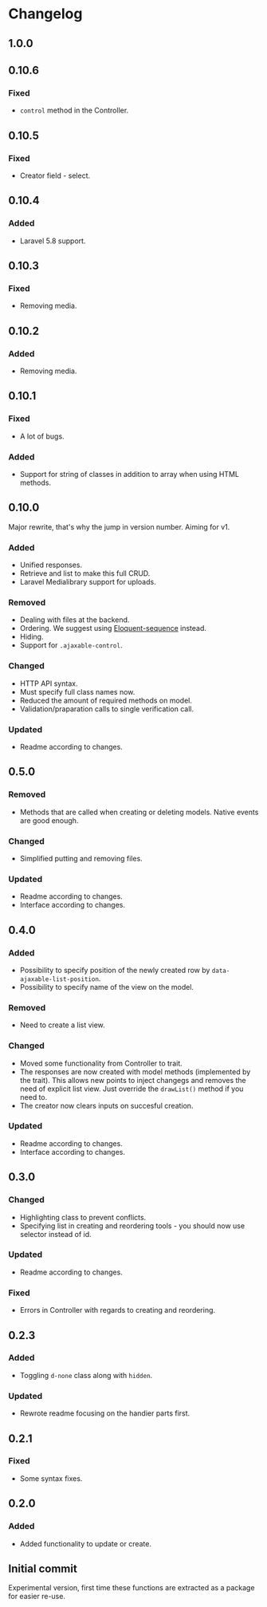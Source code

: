 # Changelog

## 1.0.0



## 0.10.6

### Fixed
- `control` method in the Controller.

## 0.10.5

### Fixed
- Creator field - select.

## 0.10.4

### Added
- Laravel 5.8 support.

## 0.10.3

### Fixed
- Removing media.

## 0.10.2

### Added
- Removing media.

## 0.10.1

### Fixed
- A lot of bugs.

### Added
- Support for string of classes in addition to array when using HTML methods.

## 0.10.0

Major rewrite, that's why the jump in version number. Aiming for v1.

### Added
- Unified responses.
- Retrieve and list to make this full CRUD.
- Laravel Medialibrary support for uploads.

### Removed
- Dealing with files at the backend.
- Ordering. We suggest using [Eloquent-sequence](https://github.com/highsolutions/eloquent-sequence) instead.
- Hiding.
- Support for `.ajaxable-control`.

### Changed
- HTTP API syntax.
- Must specify full class names now.
- Reduced the amount of required methods on model.
- Validation/praparation calls to single verification call.

### Updated
- Readme according to changes.


## 0.5.0

### Removed
- Methods that are called when creating or deleting models. Native events are good enough.

### Changed
- Simplified putting and removing files.

### Updated
- Readme according to changes.
- Interface according to changes.


## 0.4.0

### Added
- Possibility to specify position of the newly created row by `data-ajaxable-list-position`.
- Possibility to specify name of the view on the model.

### Removed
- Need to create a list view.

### Changed
- Moved some functionality from Controller to trait.
- The responses are now created with model methods (implemented by the trait). This allows new points to inject changegs and removes the need of explicit list view. Just override the `drawList()` method if you need to.
- The creator now clears inputs on succesful creation.

### Updated
- Readme according to changes.
- Interface according to changes.

## 0.3.0

### Changed
- Highlighting class to prevent conflicts.
- Specifying list in creating and reordering tools - you should now use selector instead of id.

### Updated
- Readme according to changes.

### Fixed
- Errors in Controller with regards to creating and reordering.

## 0.2.3

### Added
- Toggling `d-none` class along with `hidden`.

### Updated
- Rewrote readme focusing on the handier parts first.

## 0.2.1

### Fixed
- Some syntax fixes.

## 0.2.0

### Added
- Added functionality to update or create.

## Initial commit

Experimental version, first time these functions are extracted as a package for easier re-use.
